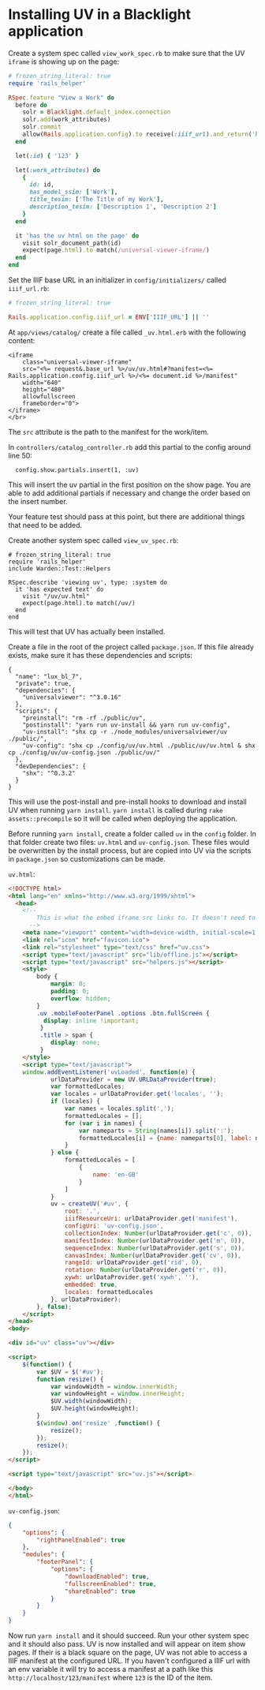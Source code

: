 # Installing UV in a Blacklight application

Create a system spec called `view_work_spec.rb` to make sure that the UV `iframe` is showing up
on the page:
```ruby
# frozen_string_literal: true
require 'rails_helper'

RSpec.feature "View a Work" do
  before do
    solr = Blacklight.default_index.connection
    solr.add(work_attributes)
    solr.commit
    allow(Rails.application.config).to receive(:iiif_url).and_return('https://example.com')
  end

  let(:id) { '123' }

  let(:work_attributes) do
    {
      id: id,
      has_model_ssim: ['Work'],
      title_tesim: ['The Title of my Work'],
      description_tesim: ['Description 1', 'Description 2']
    }
  end

  it 'has the uv html on the page' do
    visit solr_document_path(id)
    expect(page.html).to match(/universal-viewer-iframe/)
  end
end
```

Set the IIIF base URL in an initializer in `config/initializers/` called `iiif_url.rb`:
```ruby
# frozen_string_literal: true

Rails.application.config.iiif_url = ENV['IIIF_URL'] || ''
```


At `app/views/catalog/` create a file called `_uv.html.erb` with the following content:
```
<iframe
    class="universal-viewer-iframe"
    src="<%= request&.base_url %>/uv/uv.html#?manifest=<%= Rails.application.config.iiif_url %>/<%= document.id %>/manifest"
    width="640"
    height="480"
    allowfullscreen
    frameborder="0">
</iframe>
</br>
```

The `src` attribute is the path to the manifest for the work/item.

In `controllers/catalog_controller.rb` add this partial to the config around line 50:
```
  config.show.partials.insert(1, :uv)
```

This will insert the uv partial in the first position on the show page. You are able to add additional partials
if necessary and change the order based on the insert number.

Your feature test should pass at this point, but there are additional things that need to be added.

Create another system spec called `view_uv_spec.rb`:
```
# frozen_string_literal: true
require 'rails_helper'
include Warden::Test::Helpers

RSpec.describe 'viewing uv', type: :system do
  it 'has expected text' do
    visit "/uv/uv.html"
    expect(page.html).to match(/uv/)
  end
end
```
This will test that UV has actually been installed.

Create a file in the root of the project called `package.json`. If this file already exists, make sure it has these dependencies and scripts:
```
{
  "name": "lux_bl_7",
  "private": true,
  "dependencies": {
    "universalviewer": "^3.0.16"
  },
  "scripts": {
    "preinstall": "rm -rf ./public/uv",
    "postinstall": "yarn run uv-install && yarn run uv-config",
    "uv-install": "shx cp -r ./node_modules/universalviewer/uv ./public/",
    "uv-config": "shx cp ./config/uv/uv.html ./public/uv/uv.html & shx cp ./config/uv/uv-config.json ./public/uv/"
  },
  "devDependencies": {
    "shx": "^0.3.2"
  }
}
```

This will use the post-install and pre-install hooks to download and install UV when running `yarn install`. `yarn install` is called during `rake assets::precompile` so it will be called when deploying the application.

Before running `yarn install`, create a folder called `uv` in the `config` folder. In that folder create two files: `uv.html` and `uv-config.json`. These files would be overwritten by the install process, but are copied into UV via the scripts in `package.json` so customizations can be made.

`uv.html`:
```html
<!DOCTYPE html>
<html lang="en" xmlns="http://www.w3.org/1999/xhtml">
  <head>
    <!--
        This is what the embed iframe src links to. It doesn't need to communicate with the parent page, only fill the available space and look for #? parameters
      -->
    <meta name="viewport" content="width=device-width, initial-scale=1.0, maximum-scale=1.0, user-scalable=no" />
    <link rel="icon" href="favicon.ico">
    <link rel="stylesheet" type="text/css" href="uv.css">
    <script type="text/javascript" src="lib/offline.js"></script>
    <script type="text/javascript" src="helpers.js"></script>
    <style>
        body {
            margin: 0;
            padding: 0;
            overflow: hidden;
        }
        .uv .mobileFooterPanel .options .btn.fullScreen {
          display: inline !important;
         }
         .title > span {
            display: none;
         }
    </style>
    <script type="text/javascript">
    window.addEventListener('uvLoaded', function(e) {
            urlDataProvider = new UV.URLDataProvider(true);
            var formattedLocales;
            var locales = urlDataProvider.get('locales', '');
            if (locales) {
                var names = locales.split(',');
                formattedLocales = [];
                for (var i in names) {
                    var nameparts = String(names[i]).split(':');
                    formattedLocales[i] = {name: nameparts[0], label: nameparts[1]};
                }
            } else {
                formattedLocales = [
                    {
                        name: 'en-GB'
                    }
                ]
            }
            uv = createUV('#uv', {
                root: '.',
                iiifResourceUri: urlDataProvider.get('manifest'),
                configUri: 'uv-config.json',
                collectionIndex: Number(urlDataProvider.get('c', 0)),
                manifestIndex: Number(urlDataProvider.get('m', 0)),
                sequenceIndex: Number(urlDataProvider.get('s', 0)),
                canvasIndex: Number(urlDataProvider.get('cv', 0)),
                rangeId: urlDataProvider.get('rid', 0),
                rotation: Number(urlDataProvider.get('r', 0)),
                xywh: urlDataProvider.get('xywh', ''),
                embedded: true,
                locales: formattedLocales
            }, urlDataProvider);
        }, false);
    </script>
</head>
<body>

<div id="uv" class="uv"></div>

<script>
    $(function() {
        var $UV = $('#uv');
        function resize() {
            var windowWidth = window.innerWidth;
            var windowHeight = window.innerHeight;
            $UV.width(windowWidth);
            $UV.height(windowHeight);
        }
        $(window).on('resize' ,function() {
            resize();
        });
        resize();
    });
</script>

<script type="text/javascript" src="uv.js"></script>

</body>
</html>
```

`uv-config.json`:

```json
{
    "options": {
        "rightPanelEnabled": true
    },
    "modules": {
        "footerPanel": {
            "options": {
                "downloadEnabled": true,
                "fullscreenEnabled": true,
                "shareEnabled": true
            }
        }
    }
}

```

Now run `yarn install` and it should succeed. Run your other system spec and it should also pass. UV is now installed
and will appear on item show pages. If their is a black square on the page, UV was not able to access a IIIF manifest
at the configured URL. If you haven't configured a IIIF url with an env variable it will try to access a manifest at a path like this `http://localhost/123/manifest` where `123` is the ID of the item.
